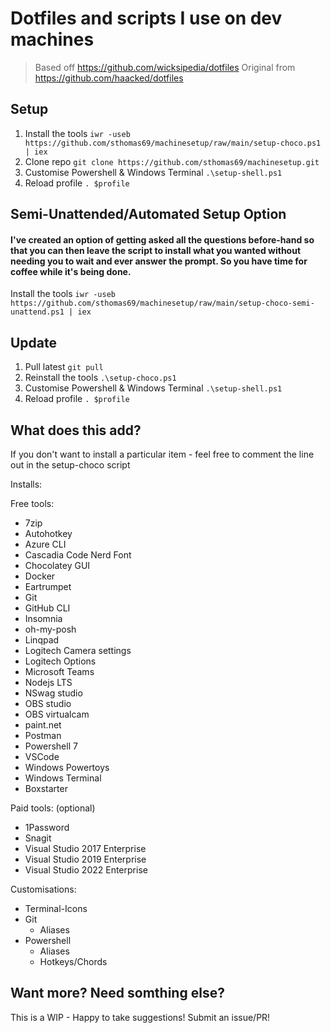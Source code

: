 # Dotfiles and scripts I use on dev machines

> Based off https://github.com/wicksipedia/dotfiles
> Original from https://github.com/haacked/dotfiles

## Setup

1. Install the tools
   `iwr -useb https://github.com/sthomas69/machinesetup/raw/main/setup-choco.ps1 | iex`
2. Clone repo
   `git clone https://github.com/sthomas69/machinesetup.git`
3. Customise Powershell & Windows Terminal
   `.\setup-shell.ps1`
4. Reload profile
   `. $profile`

## Semi-Unattended/Automated Setup Option

#### I've created an option of getting asked all the questions before-hand so that you can then leave the script to install what you wanted without needing you to wait and ever answer the prompt. So you have time for coffee while it's being done.

Install the tools
`iwr -useb https://github.com/sthomas69/machinesetup/raw/main/setup-choco-semi-unattend.ps1 | iex`

## Update

1. Pull latest
   `git pull`
2. Reinstall the tools
   `.\setup-choco.ps1`
3. Customise Powershell & Windows Terminal
   `.\setup-shell.ps1`
4. Reload profile
   `. $profile`

## What does this add?

If you don't want to install a particular item - feel free to comment the line out in the setup-choco script

Installs:

Free tools:

- 7zip
- Autohotkey
- Azure CLI
- Cascadia Code Nerd Font
- Chocolatey GUI
- Docker
- Eartrumpet
- Git
- GitHub CLI
- Insomnia
- oh-my-posh
- Linqpad
- Logitech Camera settings
- Logitech Options
- Microsoft Teams
- Nodejs LTS
- NSwag studio
- OBS studio
- OBS virtualcam
- paint.net
- Postman
- Powershell 7
- VSCode
- Windows Powertoys
- Windows Terminal
- Boxstarter

Paid tools: (optional)

- 1Password
- Snagit
- Visual Studio 2017 Enterprise
- Visual Studio 2019 Enterprise
- Visual Studio 2022 Enterprise

Customisations:

- Terminal-Icons
- Git
  - Aliases
- Powershell
  - Aliases
  - Hotkeys/Chords

## Want more? Need somthing else?

This is a WIP - Happy to take suggestions! Submit an issue/PR!
